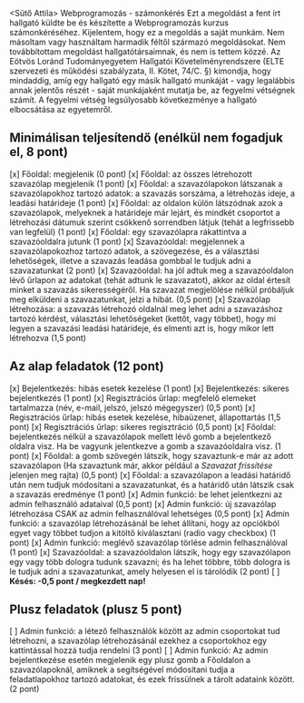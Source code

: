 <Sütő Attila> 
<GBQX7G> 
Webprogramozás - számonkérés
Ezt a megoldást a fent írt hallgató küldte be és készítette a Webprogramozás kurzus számonkéréséhez.
Kijelentem, hogy ez a megoldás a saját munkám. Nem másoltam vagy használtam harmadik féltől 
származó megoldásokat. Nem továbbítottam megoldást hallgatótársaimnak, és nem is tettem közzé. 
Az Eötvös Loránd Tudományegyetem Hallgatói Követelményrendszere 
(ELTE szervezeti és működési szabályzata, II. Kötet, 74/C. §) kimondja, hogy mindaddig, 
amíg egy hallgató egy másik hallgató munkáját - vagy legalábbis annak jelentős részét - 
saját munkájaként mutatja be, az fegyelmi vétségnek számít. 
A fegyelmi vétség legsúlyosabb következménye a hallgató elbocsátása az egyetemről.

## Minimálisan teljesítendő (enélkül nem fogadjuk el, 8 pont)

[x] Főoldal: megjelenik (0 pont)
[x] Főoldal: az összes létrehozott szavazólap megjelenik (1 pont)
[x] Főoldal: a szavazólapokon látszanak a szavazólapokhoz tartozó adatok: a szavazás sorszáma, a létrehozás ideje, a leadási határideje (1 pont)
[x] Főoldal: az oldalon külön látszódnak azok a szavazólapok, melyeknek a határideje már lejárt, és mindkét csoportot a létrehozási dátumuk szerint csökkenő sorrendben látjuk (tehát a legfrissebb van legfelül) (1 pont)
[x] Főoldal: egy szavazólapra rákattintva a szavazóoldalra jutunk (1 pont)
[x] Szavazóoldal: megjelennek a szavazólapokozhoz tartozó adatok, a szövegezése, és a választási lehetőségek, illetve a szavazás leadása gombbal le tudjuk adni a szavazatunkat (2 pont)
[x] Szavazóoldal: ha jól adtuk meg a szavazóoldalon lévő űrlapon az adatokat (tehát adtunk le szavazatot), akkor az oldal értesít minket a szavazás sikerességéről. Ha szavazat megjelölése nélkül próbáljuk meg elküldeni a szavazatunkat, jelzi a hibát. (0,5 pont)
[x] Szavazólap létrehozása: a szavazás létrehozó oldalnál meg lehet adni a szavazáshoz tartozó kérdést, választási lehetőségeket (kettőt, vagy többet), hogy mi legyen a szavazási leadási határideje, és elmenti azt is, hogy mikor lett létrehozva (1,5 pont)

## Az alap feladatok (12 pont)

[x] Bejelentkezés: hibás esetek kezelése (1 pont)
[x] Bejelentkezés: sikeres bejelentkezés (1 pont)
[x] Regisztrációs űrlap: megfelelő elemeket tartalmazza (név, e-mail, jelszó, jelszó mégegyszer) (0,5 pont)
[x] Regisztrációs űrlap: hibás esetek kezelése, hibaüzenet, állapottartás (1,5 pont)
[x] Regisztrációs űrlap: sikeres regisztráció (0,5 pont)
[x] Főoldal: bejelentkezés nélkül a szavazólapok mellett lévő gomb a bejelentkező oldalra visz. Ha be vagyunk jelentkezve a gomb a szavazóoldalra visz. (1 pont)
[x] Főoldal: a gomb szövegén látszik, hogy szavaztunk-e már az adott szavazólapon (Ha szavaztunk már, akkor például a *Szavazat frissítése* jelenjen meg rajta) (0,5 pont)
[x] Főoldal: a szavazólapon a leadási határidő után nem tudjuk módosítani a szavazatunkat, és a határidő után látszik csak a szavazás eredménye (1 pont)
[x] Admin funkció: be lehet jelentkezni az admin felhasználó adataival (0,5 pont)
[x] Admin funkció: új szavazólap létrehozása CSAK az admin felhasználóval lehetséges (0,5 pont)
[x] Admin funkció: a szavazólap létrehozásánál be lehet állítani, hogy az opciókból egyet vagy többet tudjon a kitöltő kiválasztani (radio vagy checkbox) (1 pont)
[x] Admin funkció: meglévő szavazólap törlése admin felhasználóval (1 pont)
[x] Szavazóoldal: a szavazóoldalon látszik, hogy egy szavazólapon egy vagy több dologra tudunk szavazni; és ha lehet többre, több dologra is le tudjuk adni a szavazatunkat, amely helyesen el is tárolódik (2 pont)
[ ] **Késés: -0,5 pont / megkezdett nap!**

## Plusz feladatok (plusz 5 pont)

[ ] Admin funkció: a létező felhasználók között az admin csoportokat tud létrehozni, a szavazólap létrehozásánál ezekhez a csoportokhoz egy kattintással hozzá tudja rendelni (3 pont)
[ ] Admin funkció: Az admin bejelentkezése esetén megjelenik egy plusz gomb a Főoldalon a szavazólapoknál, amiknek a segítségével módosítani tudja a feladatlapokhoz tartozó adatokat, és ezek frissülnek a tárolt adataink között. (2 pont)